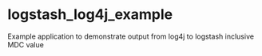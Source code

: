 # logstash_log4j_example
Example application to demonstrate output from log4j to logstash inclusive MDC value
